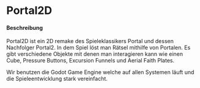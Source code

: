 # Portal2D

#### Beschreibung

Portal2D ist ein 2D remake des Spieleklassikers Portal und dessen Nachfolger Portal2.
In dem Spiel löst man Rätsel mithilfe von Portalen. Es gibt verschiedene Objekte mit
denen man interagieren kann wie einen Cube, Pressure Buttons, Excursion Funnels und Aerial Faith Plates.

Wir benutzen die Godot Game Engine welche auf allen Systemen läuft und die Spieleentwicklung stark vereinfacht.
